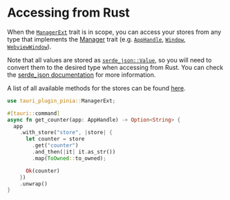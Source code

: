 # Accessing from Rust

When the [`ManagerExt`](https://docs.rs/tauri-plugin-pinia/latest/tauri_plugin_pinia/trait.ManagerExt.html) trait is in scope, you can access your stores from any type that implements the [Manager](https://docs.rs/tauri/2.0.0-rc/tauri/trait.Manager.html) trait (e.g. [`AppHandle`](https://docs.rs/tauri/2.0.0-rc/tauri/struct.AppHandle.html), [`Window`](https://docs.rs/tauri/2.0.0-rc/tauri/window/struct.Window.html), [`WebviewWindow`](https://docs.rs/tauri/2.0.0-rc/tauri/window/struct.Window.html)).

Note that all values are stored as [`serde_json::Value`](https://docs.rs/serde_json/latest/serde_json/enum.Value.html), so you will need to convert them to the desired type when accessing from Rust. You can check the [serde_json documentation](https://docs.rs/serde_json/latest/serde_json/) for more information.

A list of all available methods for the stores can be found [here](https://docs.rs/tauri-plugin-pinia/latest/tauri_plugin_pinia/struct.Store.html).

```rust
use tauri_plugin_pinia::ManagerExt;

#[tauri::command]
async fn get_counter(app: AppHandle) -> Option<String> {
  app
    .with_store("store", |store| {
      let counter = store
        .get("counter")
        .and_then(|it| it.as_str())
        .map(ToOwned::to_owned);

      Ok(counter)
    })
    .unwrap()
}
```
